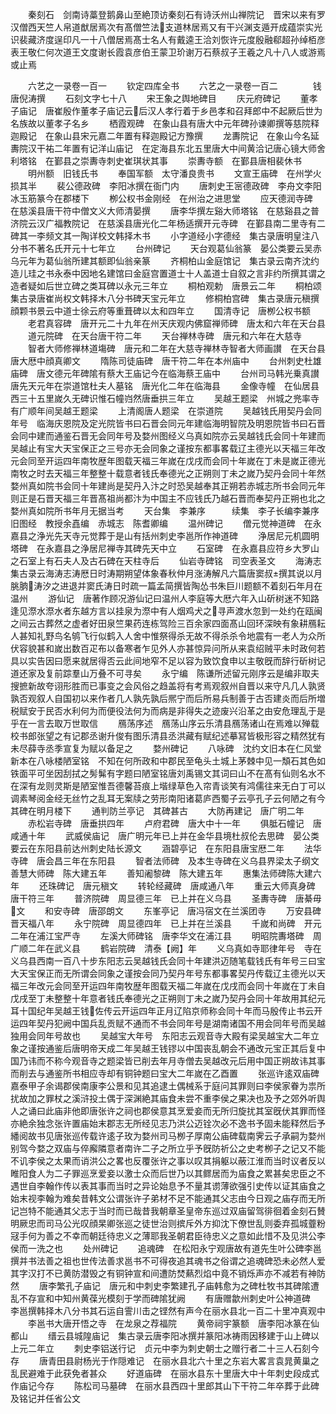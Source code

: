 <!-- { "loadSidebar": true } -->
　　秦刻石　剑南诗藁登鹅鼻山至絶顶访秦刻石有诗沃州山禅院记　晋宋以来有罗汉僧西天竺人帛道猷居焉次有髙僧竺法支道林居焉又有干兴渊支遁开成蕴崇实光识裴藏济度逞印凡一十八僧居焉髙士名人有戴逵王洽刘恢许元度殷融郗超孙绰栢彦表王敬仁何次道王文度谢长霞袁彦伯王蒙卫玠谢万石蔡叔子王羲之凡十八人或游焉或止焉











　　六艺之一录卷一百一
　　钦定四库全书
　　六艺之一录卷一百二　　　　钱唐倪涛撰
　　石刻文字七十八
　　宋王象之舆地碑目
　　庆元府碑记
　　董孝子庙记　唐崔殷作董孝子庙记云后汉人孝行着于乡邑孝和召拜郎中不起厥后世为名族故以董孝子名乡
　　栖霞观碑　在象山县有唐大中元年碑孙谏卿撰等慈院释迦殿记　在象山县宋元嘉二年置有释迦殿记方豫撰
　　龙夀院记　在象山今名延夀院汉干祐二年置有记洋山庙记　在定海县东北五里唐大中间黄洽记唐心镜大师舍利塔铭　在鄞县之崇夀寺刺史崔琪状其事
　　崇夀寺额　在鄞县唐相裴休书
　　明州额　旧钱氏书
　　奉国军额　太守潘良贵书
　　文宣王庙碑　在州学火损其半
　　裴公德政碑　李阳冰撰在衙门内
　　唐刺史王宻德政碑　李舟文李阳冰玉筋篆今在郡楼下
　　栁公权书金刚经　在州治之进思堂
　　应天德润寺碑　在慈溪县唐干符中僧文义大师清晏撰
　　唐李华撰左谿大师塔铭　在慈谿县之普济院云汉广福教院记　在慈溪县唐光化二年杨适撰开元寺碑　在鄞县南二里寺有二碑其一李频文其一陶详校文韩择木书
　　小字道经小字德经　集古录唐明皇注八分书不著名氏开元十七年立
　　台州碑记
　　天台观葛仙翁篆　晏公类要云吴赤乌元年为葛仙翁所建其额即仙翁亲篆
　　齐桐柏山金庭馆记　集古录云南齐沈约造儿珪之书永泰中因地名建馆曰金庭宫置道士十人盖道士自叙之言非约所撰其谓之造者疑如后世立碑之类耳碑以永元三年立
　　桐柏观勅　唐景云二年
　　桐柏颂　集古录唐崔尚权文韩择木八分书碑天宝元年立
　　修桐柏宫碑　集古录唐元稹撰顔颗书景云中道士徐云府等重葺碑以太和四年立
　　国清寺记　唐栁公权书额
　　老君真容碑　唐开元二十九年在州天庆观内佛窟禅师碑　唐太和六年在天台县
　　道元院碑　在天台唐干符二年
　　天台禅林寺碑　唐元和六年在大慈寺
　　智者大师修禅林道塲碑　唐元和二年在大慈寺禅林寺智者大师画讃　在天台县唐大厯中顔真卿文
　　隋陈司徒庙碑　唐干符二年在本州庙中
　　台州刺史杜雄庙碑　唐文德元年碑隂有蔡大王庙记今在临海蔡王庙中
　　台州司马韩光乗真讃　唐先天元年在崇道馆杜夫人墓铭　唐光化二年在临海县
　　金像寺幢　在仙居县西三十五里嵗久无碑识惟石幢岿然唐垂拱三年立
　　吴越王题梁　州城之兠率寺有广顺年间吴越王题梁
　　上清阁唐人题梁　在崇道院
　　吴越钱氏用契丹会同年号　临海庆恩院及定光院皆书曰石晋会同元年建临海明智院及明恩院皆书曰石晋会同中建而通鉴石晋无会同年号及婺州图经义乌真如院亦云吴越钱氏会同十年建而吴越止有宝大天宝保正之三号亦无会同象之谨按东都事畧载辽主德光以天福三年改元会同至开运四年南牧歴年图载天福三年嵗在戊戌而会同十年嵗在丁未是嵗正德光南牧之时去天福三年整整十载意者钱氏奉德光之正朔则丁未之嵗乃契丹会同十年然婺州真如院书会同十年建尚是契丹入汴之时恐吴越奉其正朔若赤城志所书会同元年则正是石晋天福三年晋髙祖尚都汴为中国主不应钱氏乃越石晋而奉契丹正朔也北之婺州真如院所书年月无据当考
　　天台集　李兼序　　　续集　李子长编李兼序旧图经　教授余嚞编　赤城志　陈耆卿编
　　温州碑记
　　僧元觉神道碑　在永嘉县之浄光先天寺元觉葬于是山有括州刺史李邕所作神道碑
　　浄居尼元机圆明塔碑　在永嘉县之浄居尼禅寺其碑先天中立
　　石室碑　在永嘉县应符乡大罗山之石室上有石夫人及古石碑在天柱寺后
　　仙岩寺碑铭　司空表圣文
　　海涛志　集古录云海涛志涛厯日时涛期朔望体象春秋仲月涨涛解凡六篇唐窦叔撰其说以月朓朒涛汐之进退并窦氏涛日时疏一篇孟简撰皆陶怂书朱巨川题额不着刻石年月在温州
　　游仙记　唐著作顾况游仙记曰温州人李庭等大厯六年入山斫树迷不知路逢见漈水漈水者东越方言以挂泉为漈中有人烟鸡犬之寻声渡水忽到一处约在瓯闽之间云古葬然之虚者好田泉竺果药连栋驾险三百余家四面髙山回环深映有象耕鴈耘人甚知礼野鸟名鸲飞行似鹤入人舍中惟祭得杀无故不得杀杀令地震有一老人为众所伏容貌甚和嵗出数百疋布以备寒者乍见外人亦甚惊异问所从来袁绍贼平未时政何若具以实告因曰愿来就居得否云此间地窄不足以容为致饮食申以主敬旣而辞行斫树记道还家及复前踪羣山万叠不可寻矣
　　永宁编　陈谦所述留元刚序云是编非取夫搜摭新故夸诩形胜而已事变之会风俗之趋盖将有考焉观叙州自晋以来守凡几人孰贤孰否观叙人自国初以来作者几人孰先孰后熈宁而后所易兵制善于古否建炎而后所増税赋安于民否水利何为而便役法何为而病是非得失之迹废兴沿革之由安危理乱于是乎在一言去取万世取信
　　鴈荡序述　鴈荡山序云乐清县鴈荡诸山在焉难以殚载校书郎张望之有记郡丞谢升俊有图乐清县丞洪藏有赋纪述摹冩皆极形容之精然犹有未尽薛寺丞季宣复为赋以备足之
　　婺州碑记
　　八咏碑　沈约文旧本在仁风堂新本在八咏楼陋室铭　不知在何所政和中郡民至龟头土城上茅棘中见一頽石其色如铁面平可坐因刮拭之髣髴有字题曰陋室铭唐刘禹锡文其词曰山不在髙有仙则名水不在深有龙则灵斯是陋室惟吾德馨苔痕上堦绿草色入帘青谈笑有鸿儒往来无白丁可以调素琴阅金经无丝竹之乱耳无案牍之劳形南阳诸葛庐西蜀子云亭孔子云何陋之有今其碑在明月楼下
　　通判防兰亭记　其碑甚古
　　大防再建记　唐广明二年
　　赤松岩寺碑　唐垂拱四年
　　卢府君碑　唐大中十一年
　　俱胝石幢记　唐咸通十年
　　武威侯庙记　唐广明元年已上并在金华县境杜叔伦去思碑　晏公类要云在东阳县前达州刺史陆长源文
　　涵碧亭记　在东阳县唐宝厯二年
　　法华寺碑　唐会昌三年在东阳县
　　智者法师碑　及本生寺碑在义乌县界梁太子纲文善慧大师碑　陈大建五年
　　善知阇黎碑　陈大建五年
　　惠集法师碑陈大建六年
　　还珠碑记　唐元稹文
　　转轮经藏碑　唐咸通八年
　　重云大师真身碑　唐干符三年
　　普济院碑　周显德三年　已上并在义乌县
　　圣夀寺碑　唐綦毋文
　　和安寺碑　唐邵朗文
　　东峯亭记　唐冯宿文在兰溪团寺
　　万安县碑　晋天福八年
　　永宁院碑　周显德四年　已上并在兰溪县
　　千嵗和尚碑　开元二年在浦江宝严寺
　　左溪大师碑铭　唐李华文在浦江县
　　明昭院夀塔碑　周广顺二年在武义县
　　鹤岩院碑　清泰【阙】年
　　义乌真如寺耶律年号　寺在义乌县西南一百八十步东阳志云吴越钱氏会同十年建洪迈随笔载钱氏有年号三曰宝大天宝保正而无所谓会同象之谨按会同乃契丹年号东都事畧契丹传载辽主德光以天福三年改元会同至开运四年南牧歴年图载天福二年嵗在戊戌而会同十年嵗在丁未自戊戌至丁未整整十年意者钱氏奉德光之正朔则丁未之嵗乃契丹会同十年故用其纪元耳十国纪年吴越王钱佐传云开运四年正月辽陷京师称会同十年而马殷传止书云开运四年契丹犯阙中国兵乱贡赋不通而不书会同年号是湖南诸国不用会同年号而吴越独用会同年号故也
　　吴越宝大年号　东阳志云观音寺大殿有梁吴越宝大二年立象之谨按通鉴后唐明帝天成二年吴越王钱镠以中国丧乱朝会不通改元宝正其后复中国乃讳而不称今观音寺之题梁皆已削去年月寺僧去吴越改元后用中国正朔故讳其事而削去与通鉴所书相应寺却有铜钟题曰宝大二年嵗在乙酉置
　　张巡许逺双庙碑　嘉泰甲子余谒郡侯南康李公景和见其追逮土偶械系于庭问其罪则曰李侯家眷为祟所扰故加之罪杖之溪浒投土偶于深渊絶其庙食未尝不重李侯之果决也及予之郊外听舆人之诵曰此庙非他即唐张许之祠也郡侯意其烹爱妾而无所归旋扰其室旣伏其罪而怪亦絶余独念张许置庙始末郡志无所经见志乃洪公迈铨次必不逸书予固未能释然后予繙阅故书见唐张巡传载许逺子玫为婺州司马栁子厚南公庙碑载南霁云子承嗣为婺州别驾今婺之双庙与倅廨隣意者南许二子之所立乎予旣防祈公之史考栁子之记又不能不讥李侯之太果而诮洪公之畧也反覆张许之事以叹其捐躯以蔽江淮而当时议者反以睢阳食人为二子罪巡烹爱妾以激士众而后世乃以其鳏居而为庙食之累甚矣忠臣之不遇世自李翰作传以表其事而当时之异论始息予不量其谫薄欲强引史传以证其庙食之始末视李翰为难矣昔韩文公谓张许子弟材不足不能通其父志由今日观之庙存而无所记岂特不能通其父志于当时而已哉昔我朝章圣皇帝东巡过双庙留驾徘徊着金刻石賛明厥忠而司马公光叹顔杲卿张巡之徒世治则摈斥外方抑沈下僚世乱则委弃孤城虀粉冦手何为善之不幸而朝廷待忠义之薄耶我圣朝君臣待忠义之意如此惜不及见洪公李侯而一洗之也
　　处州碑记
　　追魂碑　在松阳永宁观唐故有道先生叶公碑李邕撰并书法善之祖也世传法善求邕书不可得夜追其魂书之俗谓之追魂碑恐未必然人爱其字汉打不已黄防潜毁之有铜钟宣和间遭防焚爇烈焰中竟不销烁声亦不减若有神防然
　　唐李繁孔子庙记　唐元和中刺史李繁建孔子庙韩愈为之碑杜牧书其碑隂遭乱不存宣和中知州黄葆光模刻于学而碑隂犹阙
　　有唐赠歙州刺史叶公神道碑　李邕撰韩择木八分书其石运自霅川击之铿然有声今在丽水县北一百二十里冲真观中
　　李邕书大唐开悟之寺　在龙泉之荐福院
　　黄帝祠宇篆额　唐李阳冰篆在仙都山
　　缙云县城隍庙记　集古录云唐李阳冰撰并篆阳冰祷雨因移建于山上碑以上元二年立
　　刺史李铝送行记　贞元中李为刺史朝士之赠行者二十三人石刻今存
　　唐青田县尉杨光于作隠难记　在丽水县北六十里之东岩大畧言袁晁黄巢之乱民避难于此获免者甚众
　　好道庙碑　在丽水县东十里唐大中十年刺史段成式作庙记今存
　　陈松司马墓碑　在丽水县西四十里郎其山下干符二年卒葬于此碑及铭记并任省公文
